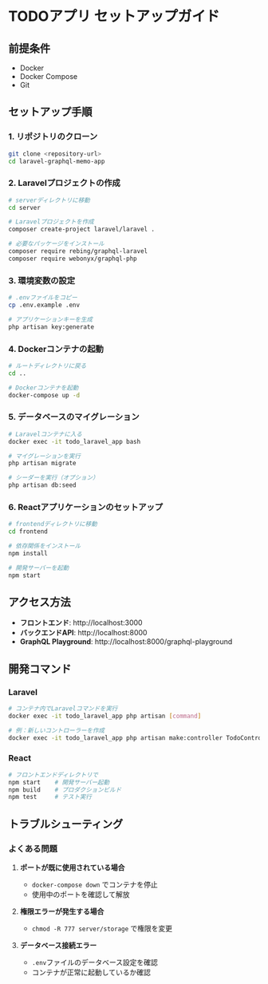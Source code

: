 # TODOアプリ セットアップガイド

## 前提条件

- Docker
- Docker Compose
- Git

## セットアップ手順

### 1. リポジトリのクローン

```bash
git clone <repository-url>
cd laravel-graphql-memo-app
```

### 2. Laravelプロジェクトの作成

```bash
# serverディレクトリに移動
cd server

# Laravelプロジェクトを作成
composer create-project laravel/laravel .

# 必要なパッケージをインストール
composer require rebing/graphql-laravel
composer require webonyx/graphql-php
```

### 3. 環境変数の設定

```bash
# .envファイルをコピー
cp .env.example .env

# アプリケーションキーを生成
php artisan key:generate
```

### 4. Dockerコンテナの起動

```bash
# ルートディレクトリに戻る
cd ..

# Dockerコンテナを起動
docker-compose up -d
```

### 5. データベースのマイグレーション

```bash
# Laravelコンテナに入る
docker exec -it todo_laravel_app bash

# マイグレーションを実行
php artisan migrate

# シーダーを実行（オプション）
php artisan db:seed
```

### 6. Reactアプリケーションのセットアップ

```bash
# frontendディレクトリに移動
cd frontend

# 依存関係をインストール
npm install

# 開発サーバーを起動
npm start
```

## アクセス方法

- **フロントエンド**: http://localhost:3000
- **バックエンドAPI**: http://localhost:8000
- **GraphQL Playground**: http://localhost:8000/graphql-playground

## 開発コマンド

### Laravel

```bash
# コンテナ内でLaravelコマンドを実行
docker exec -it todo_laravel_app php artisan [command]

# 例：新しいコントローラーを作成
docker exec -it todo_laravel_app php artisan make:controller TodoController
```

### React

```bash
# フロントエンドディレクトリで
npm start    # 開発サーバー起動
npm build    # プロダクションビルド
npm test     # テスト実行
```

## トラブルシューティング

### よくある問題

1. **ポートが既に使用されている場合**
   - `docker-compose down` でコンテナを停止
   - 使用中のポートを確認して解放

2. **権限エラーが発生する場合**
   - `chmod -R 777 server/storage` で権限を変更

3. **データベース接続エラー**
   - `.env`ファイルのデータベース設定を確認
   - コンテナが正常に起動しているか確認 
